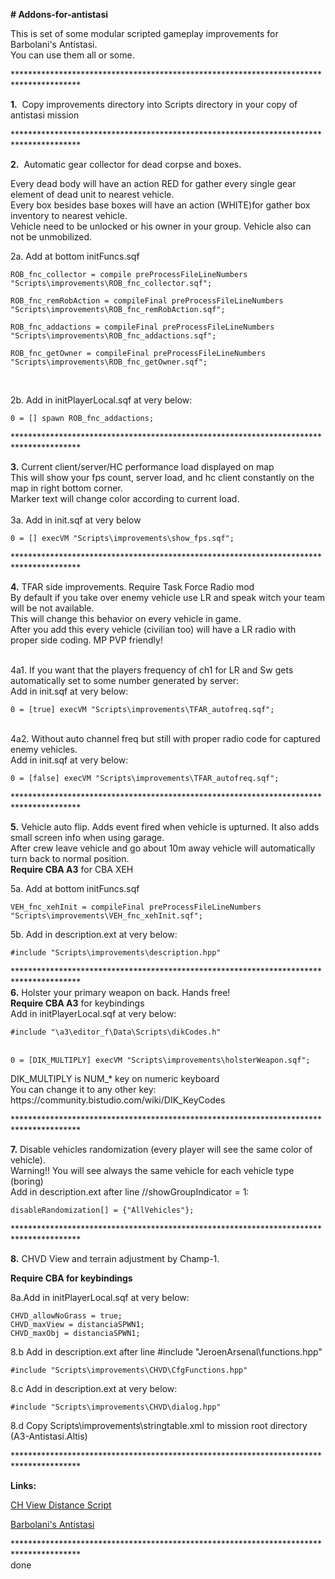 <p><strong># Addons-for-antistasi</strong></p>
<p>This is set of some modular scripted gameplay improvements for Barbolani's Antistasi.<br />You can use them all or some.</p>
<p>***************************************************************************************</p>
<p><strong>1.</strong>&nbsp; Copy improvements directory into Scripts directory in your copy of antistasi mission</p>
<p>***************************************************************************************</p>
<p><strong>2.</strong>&nbsp; Automatic gear collector for dead corpse and boxes.</p>
<p>Every dead body will have an action RED for gather every single gear element of dead unit to nearest vehicle.<br />Every box besides base boxes will have an action (WHITE)for gather box inventory to nearest vehicle.<br />Vehicle need to be unlocked or his owner in your group. Vehicle also can not be unmobilized.</p>
<p>2a. Add at bottom initFuncs.sqf</p>
<p><code>ROB_fnc_collector = compile preProcessFileLineNumbers "Scripts\improvements\ROB_fnc_collector.sqf";</code></p>
<p><code>ROB_fnc_remRobAction = compileFinal preProcessFileLineNumbers "Scripts\improvements\ROB_fnc_remRobAction.sqf";</code></p>
<p><code>ROB_fnc_addactions = compileFinal preProcessFileLineNumbers "Scripts\improvements\ROB_fnc_addactions.sqf";</code></p>
<p><code></code><code>ROB_fnc_getOwner = compileFinal preProcessFileLineNumbers "Scripts\improvements\ROB_fnc_getOwner.sqf";</code></p>
<p>&nbsp;</p>
<p>2b. Add in initPlayerLocal.sqf at very below:</p>
<p><code>0 = [] spawn ROB_fnc_addactions;</code></p>
<p>***************************************************************************************</p>
<p><strong>3.</strong> Current client/server/HC performance load displayed on map<br />This will show your fps count, server load, and hc client constantly on the map in right bottom corner.<br />Marker text will change color according to current load.<br /><br />3a. Add in init.sqf at very below</p>
<p><code>0 = [] execVM "Scripts\improvements\show_fps.sqf";</code></p>
<p>***************************************************************************************</p>
<p><strong>4.</strong> TFAR side improvements. Require Task Force Radio mod<br />By default if you take over enemy vehicle use LR and speak witch your team will be not available.<br />This will change this behavior on every vehicle in game.<br />After you add this every vehicle (civilian too) will have a LR radio with proper side coding. MP PVP friendly!</p>
<p><br />4a1. If you want that the players frequency of ch1 for LR and Sw gets automatically set to some number generated by server:<br />Add in init.sqf at very below:</p>
<p><code>0 = [true] execVM "Scripts\improvements\TFAR_autofreq.sqf";</code></p>
<p><br />4a2. Without auto channel freq but still with proper radio code for captured enemy vehicles.<br />Add in init.sqf at very below:</p>
<p><code>0 = [false] execVM "Scripts\improvements\TFAR_autofreq.sqf";</code></p>
<p>***************************************************************************************</p>
<p><strong>5.</strong> Vehicle auto flip. Adds event fired when vehicle is upturned. It also adds small screen info when using garage.<br />After crew leave vehicle and go about 10m away vehicle will automatically turn back to normal position.<br /><strong>Require CBA A3</strong> for CBA XEH</p>
<p>5a. Add at bottom initFuncs.sqf</p>
<p><code>VEH_fnc_xehInit = compileFinal preProcessFileLineNumbers "Scripts\improvements\VEH_fnc_xehInit.sqf";</code></p>
<p>5b. Add in description.ext at very below:</p>
<p><code>#include "Scripts\improvements\description.hpp"</code></p>
<p>***************************************************************************************<br /><strong>6.</strong> Holster your primary weapon on back. Hands free!<br /><strong>Require CBA A3</strong> for keybindings<br />Add in initPlayerLocal.sqf at very below:</p>
<p><code>#include "\a3\editor_f\Data\Scripts\dikCodes.h"</code></p>
<p><code></code><br /><code>0 = [DIK_MULTIPLY] execVM "Scripts\improvements\holsterWeapon.sqf";</code></p>
<p><code></code></p>
<p>DIK_MULTIPLY is NUM_* key on numeric keyboard<br />You can change it to any other key: https://community.bistudio.com/wiki/DIK_KeyCodes</p>
<p>***************************************************************************************</p>
<p><strong>7.</strong> Disable vehicles randomization (every player will see the same color of vehicle).<br />Warning!! You will see always the same vehicle for each vehicle type (boring)<br />Add in description.ext after line //showGroupIndicator = 1:</p>
<p><code>disableRandomization[] = {"AllVehicles"};</code></p>
<p>***************************************************************************************</p>
<p><strong>8.</strong> CHVD View and terrain adjustment by Champ-1.</p>
<p><strong>Require CBA for keybindings</strong></p>
<p>8a.Add in initPlayerLocal.sqf at very below:</p>
<p><code>CHVD_allowNoGrass = true;</code><br /><code>CHVD_maxView = distanciaSPWN1;</code><br /><code>CHVD_maxObj = distanciaSPWN1;</code></p>
<p>8.b Add in description.ext after line #include "JeroenArsenal\functions.hpp"</p>
<p><code>#include "Scripts\improvements\CHVD\CfgFunctions.hpp"</code></p>
<p>8.c Add in description.ext at very below:</p>
<p><code>#include "Scripts\improvements\CHVD\dialog.hpp"</code></p>
<p>8.d Copy Scripts\improvements\stringtable.xml to mission root directory (A3-Antistasi.Altis)</p>
<p>***************************************************************************************</p>
<p><strong>Links:</strong></p>
<p><a href="http://www.armaholic.com/page.php?id=27390"> CH View Distance Script</a></p>
<p><a href="https://github.com/A3Antistasi/A3-Antistasi">Barbolani's Antistasi</a></p>
<p>***************************************************************************************<br />done</p>
